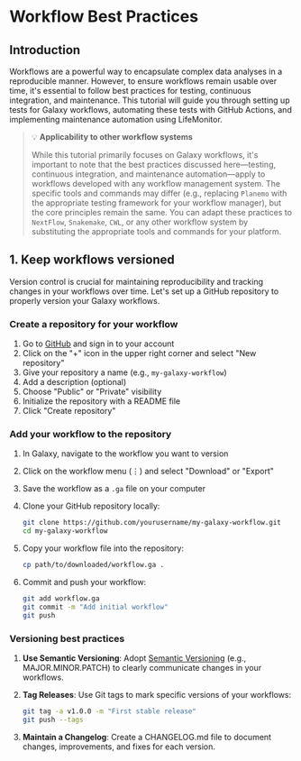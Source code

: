 # Workflow Best Practices

## Introduction

Workflows are a powerful way to encapsulate complex data analyses in a reproducible manner. However, to ensure workflows remain usable over time, it's essential to follow best practices for testing, continuous integration, and maintenance. This tutorial will guide you through setting up tests for Galaxy workflows, automating these tests with GitHub Actions, and implementing maintenance automation using LifeMonitor.

> 💡 **Applicability to other workflow systems**
>
> While this tutorial primarily focuses on Galaxy workflows, it's important to note that the best practices discussed here—testing, continuous integration, and maintenance automation—apply to workflows developed with any workflow management system. The specific tools and commands may differ (e.g., replacing `Planemo` with the appropriate testing framework for your workflow manager), but the core principles remain the same. You can adapt these practices to `NextFlow`, `Snakemake`, `CWL`, or any other workflow system by substituting the appropriate tools and commands for your platform.

## 1. Keep workflows versioned

Version control is crucial for maintaining reproducibility and tracking changes in your workflows over time. Let's set up a GitHub repository to properly version your Galaxy workflows.

### Create a repository for your workflow

1. Go to [GitHub](https://github.com) and sign in to your account
2. Click on the "+" icon in the upper right corner and select "New repository"
3. Give your repository a name (e.g., `my-galaxy-workflow`)
4. Add a description (optional)
5. Choose "Public" or "Private" visibility
6. Initialize the repository with a README file
7. Click "Create repository"

### Add your workflow to the repository

1. In Galaxy, navigate to the workflow you want to version
2. Click on the workflow menu (⋮) and select "Download" or "Export"
3. Save the workflow as a `.ga` file on your computer
4. Clone your GitHub repository locally:

    ```bash
    git clone https://github.com/yourusername/my-galaxy-workflow.git
    cd my-galaxy-workflow
    ```

5. Copy your workflow file into the repository:

    ```bash
    cp path/to/downloaded/workflow.ga .
    ```

6. Commit and push your workflow:

    ```bash
    git add workflow.ga
    git commit -m "Add initial workflow"
    git push
    ```

### Versioning best practices

1. **Use Semantic Versioning**: Adopt [Semantic Versioning](https://semver.org/) (e.g., MAJOR.MINOR.PATCH) to clearly communicate changes in your workflows.
2. **Tag Releases**: Use Git tags to mark specific versions of your workflows:

    ```bash
    git tag -a v1.0.0 -m "First stable release"
    git push --tags
    ```

3. **Maintain a Changelog**: Create a CHANGELOG.md file to document changes, improvements, and fixes for each version.

